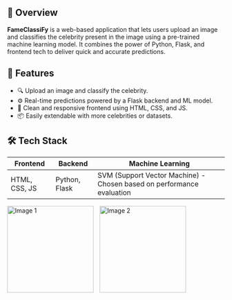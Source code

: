 
## 🚀 Overview

**FameClassiFy** is a web-based application that lets users upload an image and classifies the celebrity present in the image using a pre-trained machine learning model. It combines the power of Python, Flask, and frontend tech to deliver quick and accurate predictions.



## 🧠 Features

- 🔍 Upload an image and classify the celebrity.
- ⚙️ Real-time predictions powered by a Flask backend and ML model.
- 🎨 Clean and responsive frontend using HTML, CSS, and JS.
- 📦 Easily extendable with more celebrities or datasets.



## 🛠️ Tech Stack

| Frontend        | Backend        | Machine Learning                                                      |
|-----------------|----------------|-----------------------------------------------------------------------|
| HTML, CSS, JS   | Python, Flask  | SVM (Support Vector Machine) - Chosen based on performance evaluation | 




<img src="https://github.com/user-attachments/assets/70b39932-f677-4d99-b106-bcf957b20504" alt="Image 1" style="width: 200px; margin-right: 10px;">

<img src="https://github.com/user-attachments/assets/4b55443a-3c43-44cb-ba7b-c9431ec28d3d" alt="Image 2" style="width: 200px;">


